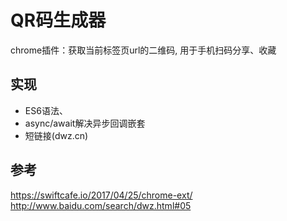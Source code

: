 # QR码生成器
chrome插件：获取当前标签页url的二维码, 用于手机扫码分享、收藏

## 实现

- ES6语法、
- async/await解决异步回调嵌套
- 短链接(dwz.cn)

## 参考  

https://swiftcafe.io/2017/04/25/chrome-ext/     
http://www.baidu.com/search/dwz.html#05

